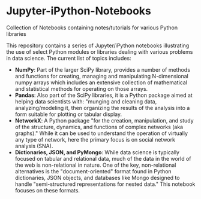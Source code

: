 # Jupyter-iPython-Notebooks
Collection of Notebooks containing notes/tutorials for various Python libraries

This repository contains a series of Jupyter/iPython notebooks illustrating the use of select Python modules or libraries dealing with various problems in data science.  The current list of topics includes:

<ul>
<li><b>NumPy</b>: Part of the larger SciPy library, provides a number of methods and functions for creating, managing and manipulating N-dimensional numpy arrays which includes an extensive collection of mathematical and statistical methods for operating on those arrays.</li>
<li><b>Pandas</b>: Also part of the SciPy libraries, it is a Python package aimed at helping data scientists with: "munging and cleaning data, analyzing/modeling it, then organizing the results of the analysis into a form suitable for plotting or tabular display.</li>
<li><b>NetworkX</b>: A Python package "for the creation, manipulation, and study of the structure, dynamics, and functions of complex networks (aka graphs)." While it can be used to understand the operation of virtually any type of network, here the primary focus is on social network analysis (SNA).
<li><b>Dictionaries, JSON, and PyMongo</b>: While data science is typically focused on tabular and relational data, much of the data in the world of the web is non-relational in nature. One of the key, non-relational alternatives is the "document-oriented" format found in Python dictionaries, JSON objects, and databases like Mongo designed to handle "semi-structured representations for nested data." This notebook focuses on these formats.
</ul>
